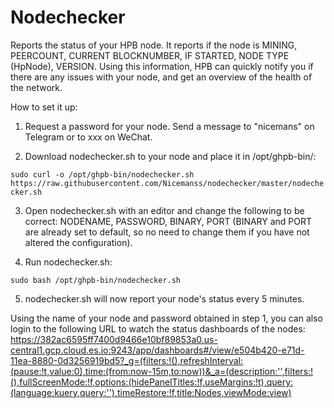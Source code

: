 # Nodechecker
Reports the status of your HPB node.
It reports if the node is MINING, PEERCOUNT, CURRENT BLOCKNUMBER, IF STARTED, NODE TYPE (HpNode), VERSION.
Using this information, HPB can quickly notify you if there are any issues with your node, and get an overview of the health of the network.

How to set it up:
1. Request a password for your node. Send a message to "nicemans" on Telegram or to xxx on WeChat.

2. Download nodechecker.sh to your node and place it in /opt/ghpb-bin/:

```sudo curl -o /opt/ghpb-bin/nodechecker.sh https://raw.githubusercontent.com/Nicemanss/nodechecker/master/nodechecker.sh```

3. Open nodechecker.sh with an editor and change the following to be correct: NODENAME, PASSWORD, BINARY, PORT (BINARY and PORT are already set to default, so no need to change them if you have not altered the configuration).

4. Run nodechecker.sh:

```sudo bash /opt/ghpb-bin/nodechecker.sh```

5. nodechecker.sh will now report your node's status every 5 minutes.


Using the name of your node and password obtained in step 1, you can also login to the following URL to watch the status dashboards of the nodes: https://382ac6595ff7400d9466e10bf89853a0.us-central1.gcp.cloud.es.io:9243/app/dashboards#/view/e504b420-e71d-11ea-8880-0d3256919bd5?_g=(filters:!(),refreshInterval:(pause:!t,value:0),time:(from:now-15m,to:now))&_a=(description:'',filters:!(),fullScreenMode:!f,options:(hidePanelTitles:!f,useMargins:!t),query:(language:kuery,query:''),timeRestore:!f,title:Nodes,viewMode:view)
